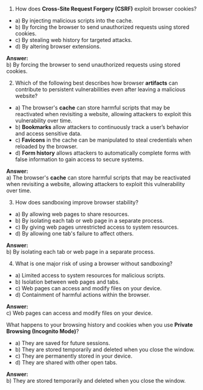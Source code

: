 1. How does **Cross-Site Request Forgery (CSRF)** exploit browser cookies?

-   a) By injecting malicious scripts into the cache.
-   b) By forcing the browser to send unauthorized requests using stored cookies.
-   c) By stealing web history for targeted attacks.
-   d) By altering browser extensions.

**Answer:**  
b) By forcing the browser to send unauthorized requests using stored cookies.

2. Which of the following best describes how browser **artifacts** can contribute to persistent vulnerabilities even after leaving a malicious website?

-   a) The browser's **cache** can store harmful scripts that may be reactivated when revisiting a website, allowing attackers to exploit this vulnerability over time.
-   b) **Bookmarks** allow attackers to continuously track a user’s behavior and access sensitive data.
-   c) **Favicons** in the cache can be manipulated to steal credentials when reloaded by the browser.
-   d) **Form history** allows attackers to automatically complete forms with false information to gain access to secure systems.

**Answer:**  
a) The browser's **cache** can store harmful scripts that may be reactivated when revisiting a website, allowing attackers to exploit this vulnerability over time.


3. How does sandboxing improve browser stability?

-   a) By allowing web pages to share resources.
-   b) By isolating each tab or web page in a separate process.
-   c) By giving web pages unrestricted access to system resources.
-   d) By allowing one tab's failure to affect others.

**Answer:**  
b) By isolating each tab or web page in a separate process.

4. What is one major risk of using a browser without sandboxing?

-   a) Limited access to system resources for malicious scripts.
-   b) Isolation between web pages and tabs.
-   c) Web pages can access and modify files on your device.
-   d) Containment of harmful actions within the browser.

**Answer:**  
c) Web pages can access and modify files on your device.

What happens to your browsing history and cookies when you use **Private Browsing (Incognito Mode)**?

-   a) They are saved for future sessions.
-   b) They are stored temporarily and deleted when you close the window.
-   c) They are permanently stored in your device.
-   d) They are shared with other open tabs.

**Answer:**  
b) They are stored temporarily and deleted when you close the window.
<!--stackedit_data:
eyJoaXN0b3J5IjpbMTE1NjkxNzgwM119
-->